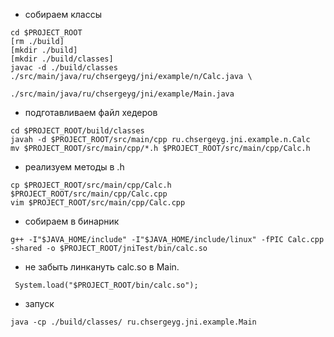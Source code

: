 - собираем классы
```
cd $PROJECT_ROOT
[rm ./build]
[mkdir ./build]
[mkdir ./build/classes]
javac -d ./build/classes ./src/main/java/ru/chsergeyg/jni/example/n/Calc.java \
                         ./src/main/java/ru/chsergeyg/jni/example/Main.java

```

- подготавливаем файл хедеров
```
cd $PROJECT_ROOT/build/classes
javah -d $PROJECT_ROOT/src/main/cpp ru.chsergeyg.jni.example.n.Calc
mv $PROJECT_ROOT/src/main/cpp/*.h $PROJECT_ROOT/src/main/cpp/Calc.h
```

- реализуем методы в .h
```
cp $PROJECT_ROOT/src/main/cpp/Calc.h $PROJECT_ROOT/src/main/cpp/Calc.cpp
vim $PROJECT_ROOT/src/main/cpp/Calc.cpp
```

- собираем в бинарник
```
g++ -I"$JAVA_HOME/include" -I"$JAVA_HOME/include/linux" -fPIC Calc.cpp -shared -o $PROJECT_ROOT/jniTest/bin/calc.so
```

- не забыть линкануть calc.so в Main.<init>
```
 System.load("$PROJECT_ROOT/bin/calc.so");
```

- запуск
```
java -cp ./build/classes/ ru.chsergeyg.jni.example.Main
```
